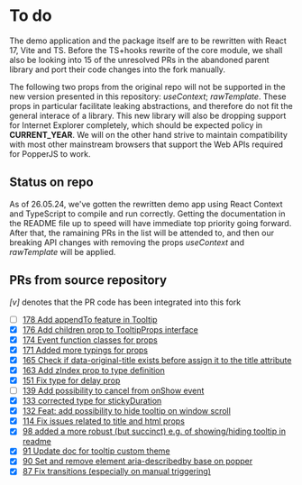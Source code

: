 # To do

The demo application and the package itself are to be rewritten with React 17,
Vite and TS. Before the TS+hooks rewrite of the core module, we shall also be
looking into 15 of the unresolved PRs in the abandoned parent library and
port their code changes into the fork manually.

The following two props from the original repo will not be supported in the new
version presented in this repository: *useContext*; *rawTemplate*. These props
in particular facilitate leaking abstractions, and therefore do not fit the
general interace of a library. This new library will also be dropping support
for Internet Explorer completely, which should be expected policy in
**CURRENT_YEAR**. We will on the other hand strive to maintain compatibility
with most other mainstream browsers that support the Web APIs required for
PopperJS to work.

## Status on repo

As of 26.05.24, we've gotten the rewritten demo app using React Context and
TypeScript to compile and run correctly. Getting the documentation in the README
file up to speed will have immediate top priority going forward. After that,
the ramaining PRs in the list will be attended to, and then our breaking API
changes with removing the props *useContext* and *rawTemplate* will be applied.

## PRs from source repository

*[v]* denotes that the PR code has been integrated into this fork

 - [ ] [178 Add appendTo feature in Tooltip](https://github.com/tvkhoa/react-tippy/pull/178)
 - [x] [176 Add children prop to TooltipProps interface](https://github.com/tvkhoa/react-tippy/pull/176)
 - [x] [174 Event function classes for props](https://github.com/tvkhoa/react-tippy/pull/174)
 - [x] [171 Added more typings for props](https://github.com/tvkhoa/react-tippy/pull/171)
 - [x] [165 Check if data-original-title exists before assign it to the title attribute](https://github.com/tvkhoa/react-tippy/pull/165)
 - [x] [163 Add zIndex prop to type definition](https://github.com/tvkhoa/react-tippy/pull/163)
 - [x] [151 Fix type for delay prop](https://github.com/tvkhoa/react-tippy/pull/151)
 - [ ] [139 Add possibility to cancel from onShow event](https://github.com/tvkhoa/react-tippy/pull/139)
 - [x] [133 corrected type for stickyDuration](https://github.com/tvkhoa/react-tippy/pull/133)
 - [x] [132 Feat: add possibility to hide tooltip on window scroll](https://github.com/tvkhoa/react-tippy/pull/132)
 - [x] [114 Fix issues related to title and html props](https://github.com/tvkhoa/react-tippy/pull/114)
 - [x] [98 added a more robust (but succinct) e.g. of showing/hiding tooltip in readme](https://github.com/tvkhoa/react-tippy/pull/98)
 - [x] [91 Update doc for tooltip custom theme](https://github.com/tvkhoa/react-tippy/pull/91/files)
 - [x] [90 Set and remove element aria-describedby base on popper](https://github.com/tvkhoa/react-tippy/pull/90)
 - [x] [87 Fix transitions (especially on manual triggering)](https://github.com/tvkhoa/react-tippy/pull/87)
